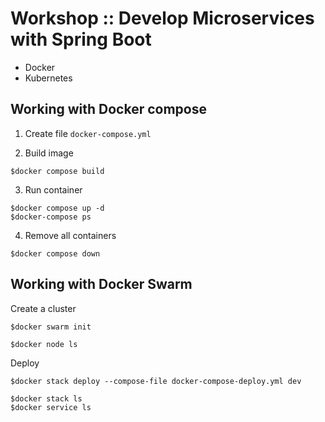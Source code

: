 # Workshop :: Develop Microservices with Spring Boot
* Docker
* Kubernetes

## Working with Docker compose
1. Create file `docker-compose.yml`

2. Build image 
```
$docker compose build
```

3. Run container
```
$docker compose up -d
$docker-compose ps
```

4. Remove all containers
```
$docker compose down
```


## Working with Docker Swarm

Create a cluster
```
$docker swarm init

$docker node ls
```

Deploy 
```
$docker stack deploy --compose-file docker-compose-deploy.yml dev

$docker stack ls
$docker service ls
```
